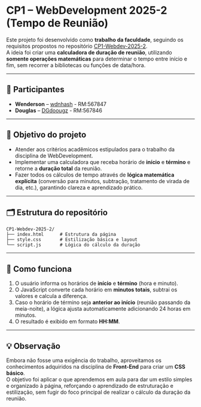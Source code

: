 # CP1 – WebDevelopment 2025-2 (Tempo de Reunião)

Este projeto foi desenvolvido como **trabalho da faculdade**, seguindo os requisitos propostos no repositório [CP1-Webdev-2025-2](https://github.com/mmamorim/CP1-Webdev-2025-2).  
A ideia foi criar uma **calculadora de duração de reunião**, utilizando **somente operações matemáticas** para determinar o tempo entre início e fim, sem recorrer a bibliotecas ou funções de data/hora.


---


## 👥 Participantes

- **Wenderson** – [wdnhash](https://github.com/wdnhash) - RM:567847
- **Douglas** – [DGdoougz](https://github.com/DGdoougz) - RM:567846


---


## 🎯 Objetivo do projeto

- Atender aos critérios acadêmicos estipulados para o trabalho da disciplina de WebDevelopment.  
- Implementar uma calculadora que receba horário de **início** e **término** e retorne a **duração total** da reunião.  
- Fazer todos os cálculos de tempo através de **lógica matemática explícita** (conversão para minutos, subtração, tratamento de virada de dia, etc.), garantindo clareza e aprendizado prático.


---


## 🗂️ Estrutura do repositório

```
CP1-Webdev-2025-2/
├── index.html      # Estrutura da página
├── style.css       # Estilização básica e layout
└── script.js       # Lógica do cálculo da duração
```


---


## 🧠 Como funciona

1. O usuário informa os horários de **início** e **término** (hora e minuto).  
2. O JavaScript converte cada horário em **minutos totais**, subtrai os valores e calcula a diferença.  
3. Caso o horário de término seja **anterior ao início** (reunião passando da meia-noite), a lógica ajusta automaticamente adicionando 24 horas em minutos.  
4. O resultado é exibido em formato **HH:MM**.


---


## 💡 Observação

Embora não fosse uma exigência do trabalho, aproveitamos os conhecimentos adquiridos na disciplina de **Front-End** para criar um **CSS básico**.  
O objetivo foi aplicar o que aprendemos em aula para dar um estilo simples e organizado à página, reforçando o aprendizado de estruturação e estilização, sem fugir do foco principal de realizar o cálculo da duração da reunião.
